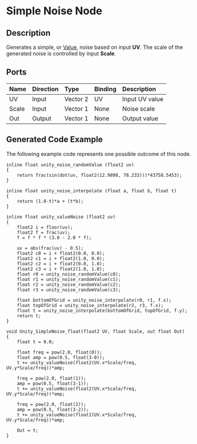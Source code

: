 # Simple Noise Node

## Description

Generates a simple, or [Value](https://en.wikipedia.org/wiki/Value_noise), noise based on input **UV**. The scale of the generated noise is controlled by input **Scale**.

## Ports

| Name        | Direction           | Type  | Binding | Description |
|:------------ |:-------------|:-----|:---|:---|
| UV      | Input | Vector 2 | UV | Input UV value |
| Scale      | Input | Vector 1 | None | Noise scale |
| Out | Output      |    Vector 1 | None | Output value |

## Generated Code Example

The following example code represents one possible outcome of this node.

```
inline float unity_noise_randomValue (float2 uv)
{
    return frac(sin(dot(uv, float2(12.9898, 78.233)))*43758.5453);
}

inline float unity_noise_interpolate (float a, float b, float t)
{
    return (1.0-t)*a + (t*b);
}

inline float unity_valueNoise (float2 uv)
{
    float2 i = floor(uv);
    float2 f = frac(uv);
    f = f * f * (3.0 - 2.0 * f);

    uv = abs(frac(uv) - 0.5);
    float2 c0 = i + float2(0.0, 0.0);
    float2 c1 = i + float2(1.0, 0.0);
    float2 c2 = i + float2(0.0, 1.0);
    float2 c3 = i + float2(1.0, 1.0);
    float r0 = unity_noise_randomValue(c0);
    float r1 = unity_noise_randomValue(c1);
    float r2 = unity_noise_randomValue(c2);
    float r3 = unity_noise_randomValue(c3);

    float bottomOfGrid = unity_noise_interpolate(r0, r1, f.x);
    float topOfGrid = unity_noise_interpolate(r2, r3, f.x);
    float t = unity_noise_interpolate(bottomOfGrid, topOfGrid, f.y);
    return t;
}

void Unity_SimpleNoise_float(float2 UV, float Scale, out float Out)
{
    float t = 0.0;

    float freq = pow(2.0, float(0));
    float amp = pow(0.5, float(3-0));
    t += unity_valueNoise(float2(UV.x*Scale/freq, UV.y*Scale/freq))*amp;

    freq = pow(2.0, float(1));
    amp = pow(0.5, float(3-1));
    t += unity_valueNoise(float2(UV.x*Scale/freq, UV.y*Scale/freq))*amp;

    freq = pow(2.0, float(2));
    amp = pow(0.5, float(3-2));
    t += unity_valueNoise(float2(UV.x*Scale/freq, UV.y*Scale/freq))*amp;

    Out = t;
}
```